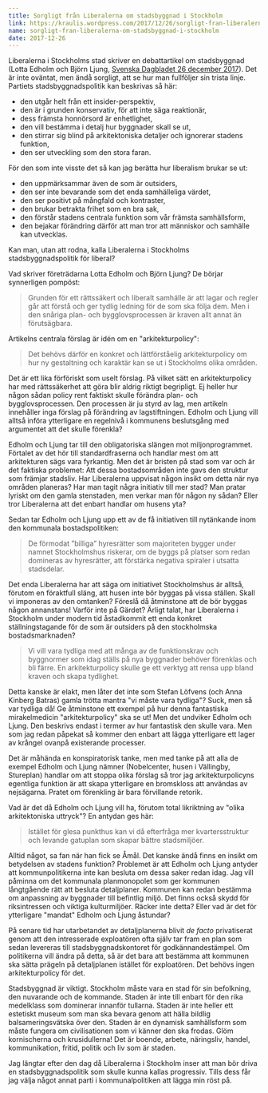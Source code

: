 ```yaml
---
title: Sorgligt från Liberalerna om stadsbyggnad i Stockholm
link: https://kraulis.wordpress.com/2017/12/26/sorgligt-fran-liberalerna-om-stadsbyggnad-i-stockholm/
name: sorgligt-fran-liberalerna-om-stadsbyggnad-i-stockholm
date: 2017-12-26
---
```

Liberalerna i Stockholms stad skriver en debattartikel om stadsbyggnad (Lotta Edholm och Björn Ljung, [Svenska Dagbladet 26 december 2017](https://www.svd.se/ta-principbeslut-kring-stockholms-arkitektur)). Det är inte oväntat, men ändå sorgligt, att se hur man fullföljer sin trista linje. Partiets stadsbyggnadspolitik kan beskrivas så här:

- den utgår helt från ett insider-perspektiv,
- den är i grunden konservativ, för att inte säga reaktionär,
- dess främsta honnörsord är enhetlighet,
- den vill bestämma i detalj hur byggnader skall se ut,
- den stirrar sig blind på arkitektoniska detaljer och ignorerar stadens funktion,
- den ser utveckling som den stora faran.

För den som inte visste det så kan jag berätta hur liberalism brukar se ut:

- den uppmärksammar även de som är outsiders,
- den ser inte bevarande som det enda samhälleliga värdet,
- den ser positivt på mångfald och kontraster,
- den brukar betrakta frihet som en bra sak,
- den förstår stadens centrala funktion som vår främsta samhällsform,
- den bejakar förändring därför att man tror att människor och samhälle kan utvecklas.

Kan man, utan att rodna, kalla Liberalerna i Stockholms stadsbyggnadspolitik för liberal?



Vad skriver företrädarna Lotta Edholm och Björn Ljung? De börjar synnerligen pompöst:

> Grunden för ett rättssäkert och liberalt samhälle är att lagar och regler går att förstå och ger tydlig ledning för de som ska följa dem. Men i den snåriga plan- och bygglovsprocessen är kraven allt annat än förutsägbara.

Artikelns centrala förslag är idén om en "arkitekturpolicy":

> Det behövs därför en konkret och lättförståelig arkitekturpolicy om hur ny gestaltning och karaktär kan se ut i Stockholms olika områden.

Det är ett lika förföriskt som uselt förslag. På vilket sätt en arkitekturpolicy har med rättssäkerhet att göra blir aldrig riktigt begripligt. Ej heller hur någon sådan policy rent faktiskt skulle förändra plan- och bygglovsprocessen. Den processen är ju styrd av lag, men artikeln innehåller inga förslag på förändring av lagstiftningen. Edholm och Ljung vill alltså införa ytterligare en regelnivå i kommunens beslutsgång med argumentet att det skulle förenkla?

Edholm och Ljung tar till den obligatoriska slängen mot miljonprogrammet. Förtalet av det hör till standardfraserna och handlar mest om att arkitekturen sägs vara fyrkantig. Men det är bristen på stad som var och är det faktiska problemet: Att dessa bostadsområden inte gavs den struktur som främjar stadsliv. Har Liberalerna uppvisat någon insikt om detta när nya områden planeras? Har man tagit några initiativ till mer stad? Man pratar lyriskt om den gamla stenstaden, men verkar man för någon ny sådan? Eller tror Liberalerna att det enbart handlar om husens yta?

Sedan tar Edholm och Ljung upp ett av de få initiativen till nytänkande inom den kommunala bostadspolitiken:

> De förmodat ”billiga” hyresrätter som majoriteten bygger under namnet Stockholmshus riskerar, om de byggs på platser som redan domineras av hyresrätter, att förstärka negativa spiraler i utsatta stadsdelar.

Det enda Liberalerna har att säga om initiativet Stockholmshus är alltså, förutom en föraktfull släng, att husen inte bör byggas på vissa ställen. Skall vi imponeras av den omtanken? Föreslå då åtminstone att de bör byggas någon annanstans! Varför inte på Gärdet? Ärligt talat, har Liberalerna i Stockholm under modern tid åstadkommit ett enda konkret ställningstagande för de som är outsiders på den stockholmska bostadsmarknaden?

> Vi vill vara tydliga med att många av de funktionskrav och byggnormer som idag ställs på nya byggnader behöver förenklas och bli färre. En arkitekturpolicy skulle ge ett verktyg att rensa upp bland kraven och skapa tydlighet.

Detta kanske är elakt, men låter det inte som Stefan Löfvens (och Anna Kinberg Batras) gamla trötta mantra "vi måste vara tydliga"? Suck, men så var tydliga då! Ge åtminstone ett exempel på hur denna fantastiska mirakelmedicin "arkitekturpolicy" ska se ut! Men det undviker Edholm och Ljung. Den beskrivs endast i termer av hur fantastisk den skulle vara. Men som jag redan påpekat så kommer den enbart att lägga ytterligare ett lager av krångel ovanpå existerande processer.

Det är måhända en konspiratorisk tanke, men med tanke på att alla de exempel Edholm och Ljung nämner (Nobelcenter, husen i Vällingby, Stureplan) handlar om att stoppa olika förslag så tror jag arkitekturpolicyns egentliga funktion är att skapa ytterligare en bromskloss att användas av nejsägarna. Pratet om förenkling är bara förvillande retorik.

Vad är det då Edholm och Ljung vill ha, förutom total likriktning av "olika arkitektoniska uttryck"? En antydan ges här:

> Istället för glesa punkthus kan vi då efterfråga mer kvartersstruktur och levande gatuplan som skapar bättre stadsmiljöer.

Alltid något, sa fan när han fick se Åmål. Det kanske ändå finns en insikt om betydelsen av stadens funktion? Problemet är att Edholm och Ljung antyder att kommunpolitikerna inte kan besluta om dessa saker redan idag. Jag vill påminna om det kommunala planmonopolet som ger kommunen långtgående rätt att besluta detaljplaner. Kommunen kan redan bestämma om anpassning av byggnader till befintlig miljö. Det finns också skydd för riksintressen och viktiga kulturmiljöer. Räcker inte detta? Eller vad är det för ytterligare "mandat" Edholm och Ljung åstundar?

På senare tid har utarbetandet av detaljplanerna blivit *de facto* privatiserat genom att den intresserade exploatören ofta själv tar fram en plan som sedan levereras till stadsbyggnadskontoret för godkännandestämpel. Om politikerna vill ändra på detta, så är det bara att bestämma att kommunen ska sätta prägeln på detaljplanen istället för exploatören. Det behövs ingen arkitekturpolicy för det.

Stadsbyggnad är viktigt. Stockholm måste vara en stad för sin befolkning, den nuvarande och de kommande. Staden är inte till enbart för den rika medelklass som dominerar innanför tullarna. Staden är inte heller ett estetiskt museum som man ska bevara genom att hälla bildlig balsameringsvätska över den. Staden är en dynamisk samhällsform som måste fungera om civilisationen som vi känner den ska frodas. Glöm kornischerna och krusidullerna! Det är boende, arbete, näringsliv, handel, kommunikation, fritid, politik och liv som är staden.

Jag längtar efter den dag då Liberalerna i Stockholm inser att man bör driva en stadsbyggnadspolitik som skulle kunna kallas progressiv. Tills dess får jag välja något annat parti i kommunalpolitiken att lägga min röst på.

